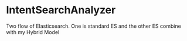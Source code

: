 # IntentSearchAnalyzer
Two flow of Elasticsearch. One is standard ES and the other ES combine with my Hybrid Model
